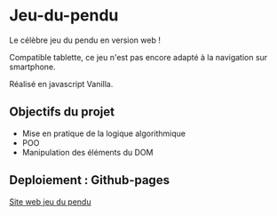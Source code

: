 # Jeu-du-pendu

Le célèbre jeu du pendu en version web !

Compatible tablette, ce jeu n'est pas encore adapté à la navigation sur smartphone.

Réalisé en javascript Vanilla.

## Objectifs du projet

-   Mise en pratique de la logique algorithmique
-   POO
-   Manipulation des éléments du DOM

## Deploiement : Github-pages

[Site web jeu du pendu](https://e-ickart.github.io/Jeu-du-pendu/)
